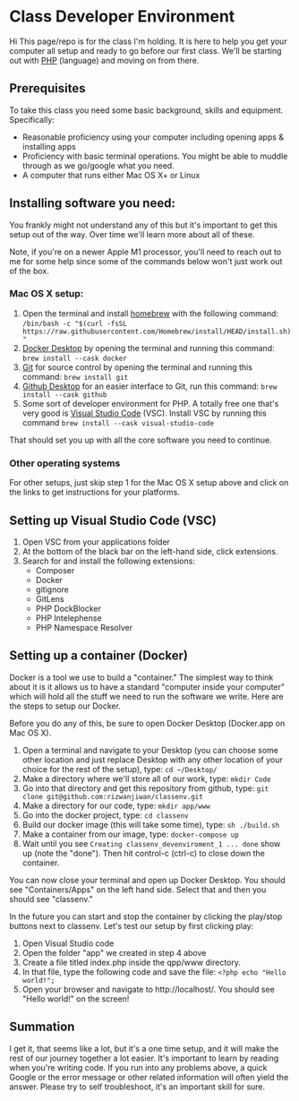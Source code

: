 # Class Developer Environment
Hi This page/repo is for the class I'm holding. It is here to help you get your computer all setup and ready to go before our first class. We'll be starting out with [PHP](https://www.php.net) (language) and moving on from there.

## Prerequisites
To take this class you need some basic background, skills and equipment. Specifically:
- Reasonable proficiency using your computer including opening apps & installing apps
- Proficiency with basic terminal operations. You might be able to muddle through as we go/google what you need. 
- A computer that runs either Mac OS X+ or Linux

## Installing software you need:
You frankly might not understand any of this but it's important to get this setup out of the way. Over time we'll learn more about all of these.

Note, if you're on a newer Apple M1 processor, you'll need to reach out to me for some help since some of the commands below won't just work out of the box.
### Mac OS X setup: 
1. Open the terminal and install [homebrew](https://brew.sh) with the following command: `/bin/bash -c "$(curl -fsSL https://raw.githubusercontent.com/Homebrew/install/HEAD/install.sh)"`
2. [Docker Desktop](https://www.docker.com/products/docker-desktop) by opening the terminal and running this command: `brew install --cask docker`
3. [Git](https://git-scm.com/downloads) for source control by opening the terminal and running this command: `brew install git`
4. [Github Desktop](https://desktop.github.com) for an easier interface to Git, run this command: `brew install --cask github`
5. Some sort of developer environment for PHP. A totally free one that's very good is [Visual Studio Code](https://code.visualstudio.com) (VSC). Install VSC by running this command `brew install --cask visual-studio-code`

That should set you up with all the core software you need to continue.

### Other operating systems

For other setups, just skip step 1 for the Mac OS X setup above and click on the links to get instructions for your platforms.

## Setting up Visual Studio Code (VSC)
1. Open VSC from your applications folder
2. At the bottom of the black bar on the left-hand side, click extensions.
3. Search for and install the following extensions: 
   - Composer
   - Docker
   - gitignore
   - GitLens
   - PHP DockBlocker
   - PHP Intelephense
   - PHP Namespace Resolver 

## Setting up a container (Docker)

Docker is a tool we use to build a "container." The simplest way to think about it is it allows us to have a standard "computer inside your computer" which will hold all the stuff we need to run the software we write. Here are the steps to setup our Docker.

Before you do any of this, be sure to open Docker Desktop (Docker.app on Mac OS X).

1. Open a terminal and navigate to your Desktop (you can choose some other location and just replace Desktop with any other location of your choice for the rest of the setup), type: `cd ~/Desktop/`
2. Make a directory where we'll store all of our work, type: `mkdir Code`
3. Go into that directory and get this repository from github, type: `git clone git@github.com:rizwanjiwan/classenv.git`
4. Make a directory for our code, type: `mkdir app/www`
5. Go into the docker project, type: `cd classenv`
6. Build our docker image (this will take some time), type: `sh ./build.sh`
7. Make a container from our image, type: `docker-compose up`
8. Wait until you see `Creating classenv_devenviroment_1 ... done` show up (note the "done"). Then hit control-c (ctrl-c) to close down the container.

You can now close your terminal and open up Docker Desktop. You should see "Containers/Apps" on the left hand side. Select that and then you should see "classenv." 

In the future you can start and stop the container by clicking the play/stop buttons next to classenv. Let's test our setup by first clicking play:
1. Open Visual Studio code
2. Open the folder "app" we created in step 4 above
3. Create a file titled index.php inside the qpp/www directory.
4. In that file, type the following code and save the file:
``<?php
   echo "Hello world!";``
5. Open your browser and navigate to http://localhost/. You should see "Hello world!" on the screen!

## Summation
I get it, that seems like a lot, but it's a one time setup, and it will make the rest of our journey together a lot easier. It's important to learn by reading when you're writing code. If you run into any problems above, a quick Google or the error message or other related information will often yield the answer. Please try to self troubleshoot, it's an important skill for sure.
